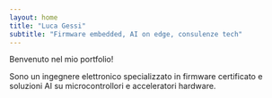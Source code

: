 ```yaml
---
layout: home
title: "Luca Gessi"
subtitle: "Firmware embedded, AI on edge, consulenze tech"
---
```


Benvenuto nel mio portfolio!

Sono un ingegnere elettronico specializzato in firmware certificato e soluzioni AI su microcontrollori e acceleratori hardware.
